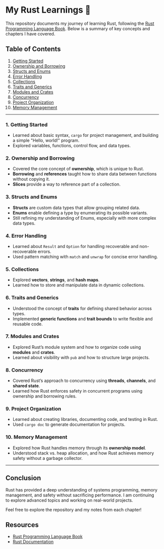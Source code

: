 # My Rust Learnings 🦀

This repository documents my journey of learning Rust, following the [Rust Programming Language Book](https://doc.rust-lang.org/book/). Below is a summary of key concepts and chapters I have covered.

## Table of Contents

1. [Getting Started](#getting-started)
2. [Ownership and Borrowing](#ownership-and-borrowing)
3. [Structs and Enums](#structs-and-enums)
4. [Error Handling](#error-handling)
5. [Collections](#collections)
6. [Traits and Generics](#traits-and-generics)
7. [Modules and Crates](#modules-and-crates)
8. [Concurrency](#concurrency)
9. [Project Organization](#project-organization)
10. [Memory Management](#memory-management)

---

### 1. Getting Started

- Learned about basic syntax, `cargo` for project management, and building a simple "Hello, world!" program.
- Explored variables, functions, control flow, and data types.

### 2. Ownership and Borrowing

- Covered the core concept of **ownership**, which is unique to Rust.
- **Borrowing** and **references** taught how to share data between functions without copying it.
- **Slices** provide a way to reference part of a collection.

### 3. Structs and Enums

- **Structs** are custom data types that allow grouping related data.
- **Enums** enable defining a type by enumerating its possible variants.
- Still refining my understanding of Enums, especially with more complex data types.

### 4. Error Handling

- Learned about `Result` and `Option` for handling recoverable and non-recoverable errors.
- Used pattern matching with `match` and `unwrap` for concise error handling.

### 5. Collections

- Explored **vectors**, **strings**, and **hash maps**.
- Learned how to store and manipulate data in dynamic collections.

### 6. Traits and Generics

- Understood the concept of **traits** for defining shared behavior across types.
- Implemented **generic functions** and **trait bounds** to write flexible and reusable code.

### 7. Modules and Crates

- Explored Rust’s module system and how to organize code using **modules** and **crates**.
- Learned about visibility with `pub` and how to structure large projects.

### 8. Concurrency

- Covered Rust’s approach to concurrency using **threads**, **channels**, and **shared state**.
- Learned how Rust enforces safety in concurrent programs using ownership and borrowing rules.

### 9. Project Organization

- Learned about creating libraries, documenting code, and testing in Rust.
- Used `cargo doc` to generate documentation for projects.

### 10. Memory Management

- Explored how Rust handles memory through its **ownership model**.
- Understood stack vs. heap allocation, and how Rust achieves memory safety without a garbage collector.

---

## Conclusion

Rust has provided a deep understanding of systems programming, memory management, and safety without sacrificing performance. I am continuing to explore advanced topics and working on real-world projects.

Feel free to explore the repository and my notes from each chapter!

## Resources

- [Rust Programming Language Book](https://doc.rust-lang.org/book/)
- [Rust Documentation](https://doc.rust-lang.org/)

